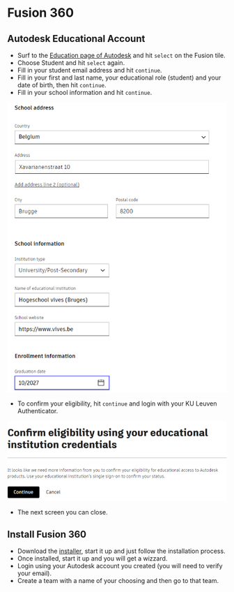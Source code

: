 # Fusion 360
<!--

This is the old way, it seems to have been changed...

## Register your Education-account with Autodesk

### You don't have an existing Autodesk-account

Folow these steps:

* Click on `Get started` on the [Education page of Autodesk](https://www.autodesk.com/education/edu-software/overview?sorting=featured&filters=individual)
* Create a new Autodesk-account 
* Fill in all required information and upload a picture of your studentcard.
  * Select `student` as your educational role
  * The school adress is Xavarianenstraat 10 8820 Bruges
  * Select `University/Post-Secondary` as the institution type
  * It is important that the start- and enddate are mentioned on the picture or your request will be denied.

You will recieve an email to confirm your account.
The verification for your Education-account can take a few days.

### You already have an Autodesk-account

Folow these steps:

* Click on `Get started` on the [Education page of Autodesk](https://www.autodesk.com/education/edu-software/overview?sorting=featured&filters=individual)
* Add the information of VIVES and your start- and enddate for your studies.
* Click on `Confirm Eligibility` with your educational institution single sign-on to login with your school account and get access.

## Install Fusion 360

Folow these steps:

* Download the installer [here](https://www.autodesk.com/products/fusion-360/appstream)

-->

## Autodesk Educational Account

* Surf to the [Education page of Autodesk](https://www.autodesk.com/education/edu-software/overview?sorting=featured&filters=individual) and hit `select` on the Fusion tile.
* Choose Student and hit `select` again.
* Fill in your student email address and hit `continue`.
* Fill in your first and last name, your educational role (student) and your date of birth, then hit `continue`.
* Fill in your school information and hit `continue`.

![image](./images/afbeelding1.png)

* To confirm your eligibility, hit `continue` and login with your KU Leuven Authenticator.

![image](./images/afbeelding2.png)

* The next screen you can close.

## Install Fusion 360

* Download the [installer](https://www.autodesk.com/products/fusion-360/appstream), start it up and just follow the installation process.
* Once installed, start it up and you will get a wizzard.
* Login using your Autodesk account you created (you will need to verify your email).
* Create a team with a name of your choosing and then go to that team.

